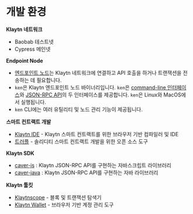 # 개발 환경 <a id="development-environment"></a>

**Klaytn 네트워크**

* Baobab 테스트넷
* Cypress 메인넷

**Endpoint Node**

* [엔드포인트 노드](../node/endpoint-node/README.md)는 Klaytn 네트워크에 연결하고 API 호출을 하거나 트랜잭션을 전송하는 데 필요합니다.
* `ken`은 Klaytn 엔드포인트 노드 바이너리입니다. `ken`은 [command-line 인터페이스](../node/endpoint-node/ken-cli-commands.md)와 [JSON-RPC API](../bapp/json-rpc/README.md)의 두 인터페이스를 제공합니다. `ken`은 Linux와 MacOS에서 실행됩니다.
* `ken` CLI에는 여러 유틸리티 및 노드 관리 기능이 제공됩니다.

**스마트 컨트랙트 개발**

* [Klaytn IDE](https://ide.klaytn.com/) - Klaytn 스마트 컨트랙트를 위한 브라우저 기반 컴파일러 및 IDE
* [트러플](https://github.com/trufflesuite/truffle) - 솔리디티 스마트 컨트랙트 개발을 위한 오픈 소스 도구

**Klaytn SDK**

* [caver-js](../bapp/sdk/caver-js/README.md) : Klaytn JSON-RPC API를 구현하는 자바스크립트 라이브러리
* [caver-java](../bapp/sdk/caver-java/README.md) : Klaytn JSON-RPC API를 구현하는 자바 라이브러리

**Klaytn 툴킷**

* [Klaytnscope](https://scope.klaytn.com/) - 블록 및 트랜잭션 탐색기
* [Klaytn Wallet](https://wallet.klaytn.com/) - 브라우저 기반 계정 관리 도구



